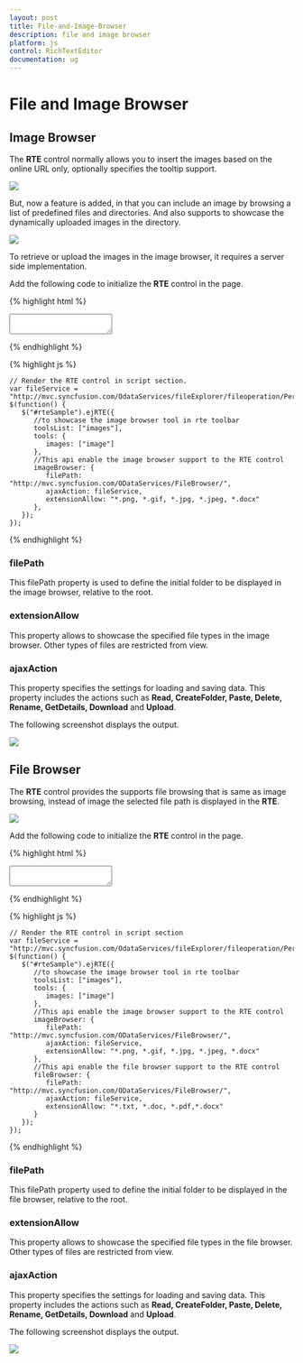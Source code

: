 ```yaml
---
layout: post
title: File-and-Image-Browser
description: file and image browser
platform: js
control: RichTextEditor
documentation: ug
---
```


# File and Image Browser

## Image Browser

The **RTE** control normally allows you to insert the images based on the online URL only, optionally specifies the tooltip support. 

![]("/js/RichTextEditor/File-and-Image-Browser_images/File-and-Image-Browser_img1.png") 

But, now a feature is added, in that you can include an image by browsing a list of predefined files and directories. And also supports to showcase the dynamically uploaded images in the directory. 

![]("/js/RichTextEditor/File-and-Image-Browser_images/File-and-Image-Browser_img2.png") 

To retrieve or upload the images in the image browser, it requires a server side implementation.

Add the following code to initialize the **RTE** control in the page.

{% highlight html %}


<div class="rte">
    <textarea id="rteSample"></textarea>
</div>

{% endhighlight %}

{% highlight js %}


    // Render the RTE control in script section.
    var fileService = "http://mvc.syncfusion.com/OdataServices/fileExplorer/fileoperation/PerformAction";
    $(function() {
       $("#rteSample").ejRTE({
          //to showcase the image browser tool in rte toolbar
          toolsList: ["images"],
          tools: {
             images: ["image"]
          },
          //This api enable the image browser support to the RTE control
          imageBrowser: {
             filePath: "http://mvc.syncfusion.com/ODataServices/FileBrowser/",
             ajaxAction: fileService,
             extensionAllow: "*.png, *.gif, *.jpg, *.jpeg, *.docx"
          },
       });
    });

{% endhighlight %}


### filePath

This filePath property is used to define the initial folder to be displayed in the image browser, relative to the root. 

### extensionAllow

This property allows to showcase the specified file types in the image browser. Other types of files are restricted from view.

### ajaxAction

This property specifies the settings for loading and saving data. This property includes the actions such as **Read, CreateFolder, Paste, Delete, Rename, GetDetails, Download** and **Upload**.

The following screenshot displays the output.

![]("/js/RichTextEditor/File-and-Image-Browser_images/File-and-Image-Browser_img3.png") 

## File Browser

The **RTE** control provides the supports file browsing that is same as image browsing, instead of image the selected file path is displayed in the **RTE**.

![]("/js/RichTextEditor/File-and-Image-Browser_images/File-and-Image-Browser_img4.png") 

Add the following code to initialize the **RTE** control in the page.

{% highlight html %}

<div class="rte">
    <textarea id=" rteSample"></textarea>
</div>

{% endhighlight %}

{% highlight js %}

    // Render the RTE control in script section
    var fileService = "http://mvc.syncfusion.com/OdataServices/fileExplorer/fileoperation/PerformAction";
    $(function() {
       $("#rteSample").ejRTE({
          //to showcase the image browser tool in rte toolbar
          toolsList: ["images"],
          tools: {
             images: ["image"]
          },
          //This api enable the image browser support to the RTE control
          imageBrowser: {
             filePath: "http://mvc.syncfusion.com/ODataServices/FileBrowser/",
             ajaxAction: fileService,
             extensionAllow: "*.png, *.gif, *.jpg, *.jpeg, *.docx"
          },
          //This api enable the file browser support to the RTE control
          fileBrowser: {
             filePath: "http://mvc.syncfusion.com/ODataServices/FileBrowser/",
             ajaxAction: fileService,
             extensionAllow: "*.txt, *.doc, *.pdf,*.docx"
          }
       });
    });

{% endhighlight %}


### filePath

This filePath property used to define the initial folder to be displayed in the file browser, relative to the root. 

### extensionAllow

This property allows to showcase the specified file types in the file browser. Other types of files are restricted from view.

### ajaxAction

This property specifies the settings for loading and saving data. This property includes the actions such as **Read, CreateFolder, Paste, Delete, Rename, GetDetails, Download** and **Upload**.

The following screenshot displays the output.

![]("/js/RichTextEditor/File-and-Image-Browser_images/File-and-Image-Browser_img5.png") 

